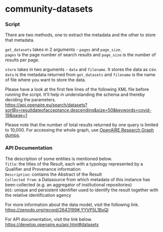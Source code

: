 # community-datasets

### Script
There are two methods, one to extract the metadata and the other to store that metadata.

```get_datasets``` takes in 2 arguments - ```pages``` and ```page_size```.\
```pages``` is the page number of search results and ```page_size``` is the number of results per page.

```store``` takes in two arguments - ```data``` and ```filename```. It stores the data as csv.\
```data``` is the metadata returned from ```get_datasets``` and ```filename``` is the name of file where you want to store the data.

Please have a look at the first few lines of the following XML file before running the script. It'll help in understanding the schema and thereby deciding the parameters.\
https://api.openaire.eu/search/datasets?sortBy=resultdateofacceptance,descending&size=50&keywords=covid-19&page=1

Please note that the number of total results returned by one query is limited to 10,000. For accessing the whole graph, use [OpenAIRE Research Graph dumps](https://develop.openaire.eu/graph-dumps.html). 

### API Documentation
The description of some entities is mentioned below.\
```Title```: the titles of the Result, each with a typology represented by a Qualifier and Provenance information\
```Description```: contains the Abstract of the Result\
```Collected From```: a Datasource from which metadata of this instance has been collected (e.g. an aggregator of institutional repositories)\
```DOI```: unique and persistent identifier used to identify the result together with the relative identification agency

For more information about the data model, visit the following link.
https://zenodo.org/record/2643199#.YYVP5L1BxQI

For API documentation, visit the link below.
https://develop.openaire.eu/api.html#datasets